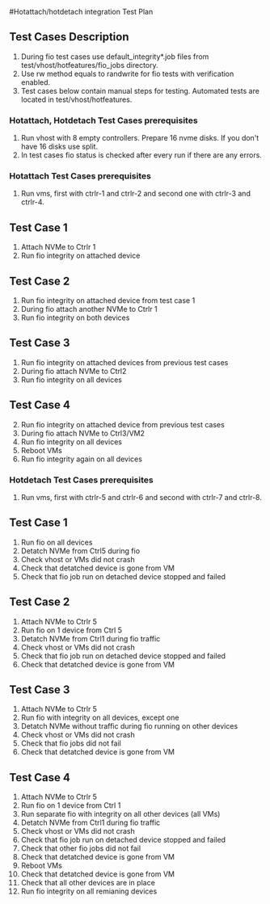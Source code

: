 #Hotattach/hotdetach integration Test Plan

## Test Cases Description
1. During fio test cases use default_integrity*.job files from test/vhost/hotfeatures/fio_jobs directory.
2. Use rw method equals to randwrite for fio tests with verification enabled. 
3. Test cases below contain manual steps for testing. Automated tests are located in test/vhost/hotfeatures.

### Hotattach, Hotdetach Test Cases prerequisites
1. Run vhost with 8 empty controllers. Prepare 16 nvme disks. If you don't have 16 disks use split.
2. In test cases fio status is checked after every run if there are any errors.

### Hotattach Test Cases prerequisites
1. Run vms, first with ctrlr-1 and ctrlr-2 and second one with ctrlr-3 and ctrlr-4.

## Test Case 1
1. Attach NVMe to Ctrlr 1
2. Run fio integrity on attached device

## Test Case 2
1. Run fio integrity on attached device from test case 1
2. During fio attach another NVMe to Ctrlr 1
3. Run fio integrity on both devices

## Test Case 3
1. Run fio integrity on attached devices from previous test cases
2. During fio attach NVMe to Ctrl2
3. Run fio integrity on all devices

## Test Case 4
2. Run fio integrity on attached device from previous test cases
3. During fio attach NVMe to Ctrl3/VM2
4. Run fio integrity on all devices
5. Reboot VMs
6. Run fio integrity again on all devices


### Hotdetach Test Cases prerequisites
1. Run vms, first with ctrlr-5 and ctrlr-6 and second with ctrlr-7 and ctrlr-8.

## Test Case 1
1. Run fio on all devices
2. Detatch NVMe from Ctrl5 during fio
3. Check vhost or VMs did not crash
4. Check that detatched device is gone from VM
5. Check that fio job run on detached device stopped and failed

## Test Case 2
1. Attach NVMe to Ctrlr 5
2. Run fio on 1 device from Ctrl 5
3. Detatch NVMe from Ctrl1 during fio traffic
4. Check vhost or VMs did not crash
5. Check that fio job run on detached device stopped and failed
6. Check that detatched device is gone from VM

## Test Case 3
1. Attach NVMe to Ctrlr 5
2. Run fio with integrity on all devices, except one
3. Detatch NVMe without traffic during fio running on other devices
4. Check vhost or VMs did not crash
5. Check that fio jobs did not fail
6. Check that detatched device is gone from VM

## Test Case 4
1. Attach NVMe to Ctrlr 5
2. Run fio on 1 device from Ctrl 1
3. Run separate fio with integrity on all other devices (all VMs)
4. Detatch NVMe from Ctrl1 during fio traffic
5. Check vhost or VMs did not crash
6. Check that fio job run on detached device stopped and failed
7. Check that other fio jobs did not fail
8. Check that detatched device is gone from VM
9. Reboot VMs
10. Check that detatched device is gone from VM
11. Check that all other devices are in place
12. Run fio integrity on all remianing devices
